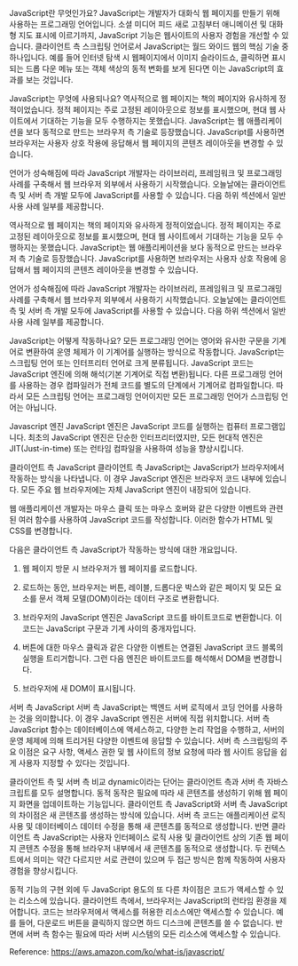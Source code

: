 JavaScript란 무엇인가요?
JavaScript는 개발자가 대화식 웹 페이지를 만들기 위해 사용하는 프로그래밍 언어입니다. 소셜 미디어 피드 새로 고침부터 애니메이션 및 대화형 지도 표시에 이르기까지, JavaScript 기능은 웹사이트의 사용자 경험을 개선할 수 있습니다. 클라이언트 측 스크립팅 언어로서 JavaScript는 월드 와이드 웹의 핵심 기술 중 하나입니다. 예를 들어 인터넷 탐색 시 웹페이지에서 이미지 슬라이드쇼, 클릭하면 표시되는 드롭 다운 메뉴 또는 객체 색상의 동적 변화를 보게 된다면 이는 JavaScript의 효과를 보는 것입니다.

JavaScript는 무엇에 사용되나요?
역사적으로 웹 페이지는 책의 페이지와 유사하게 정적이었습니다. 정적 페이지는 주로 고정된 레이아웃으로 정보를 표시했으며, 현대 웹 사이트에서 기대하는 기능을 모두 수행하지는 못했습니다. JavaScript는 웹 애플리케이션을 보다 동적으로 만드는 브라우저 측 기술로 등장했습니다. JavaScript를 사용하면 브라우저는 사용자 상호 작용에 응답해서 웹 페이지의 콘텐츠 레이아웃을 변경할 수 있습니다.

언어가 성숙해짐에 따라 JavaScript 개발자는 라이브러리, 프레임워크 및 프로그래밍 사례를 구축해서 웹 브라우저 외부에서 사용하기 시작했습니다. 오늘날에는 클라이언트 측 및 서버 측 개발 모두에 JavaScript를 사용할 수 있습니다. 다음 하위 섹션에서 일반 사용 사례 일부를 제공합니다.

역사적으로 웹 페이지는 책의 페이지와 유사하게 정적이었습니다. 정적 페이지는 주로 고정된 레이아웃으로 정보를 표시했으며, 현대 웹 사이트에서 기대하는 기능을 모두 수행하지는 못했습니다. JavaScript는 웹 애플리케이션을 보다 동적으로 만드는 브라우저 측 기술로 등장했습니다. JavaScript를 사용하면 브라우저는 사용자 상호 작용에 응답해서 웹 페이지의 콘텐츠 레이아웃을 변경할 수 있습니다.

언어가 성숙해짐에 따라 JavaScript 개발자는 라이브러리, 프레임워크 및 프로그래밍 사례를 구축해서 웹 브라우저 외부에서 사용하기 시작했습니다. 오늘날에는 클라이언트 측 및 서버 측 개발 모두에 JavaScript를 사용할 수 있습니다. 다음 하위 섹션에서 일반 사용 사례 일부를 제공합니다.

 

JavaScript는 어떻게 작동하나요?
모든 프로그래밍 언어는 영어와 유사한 구문을 기계어로 변환하여 운영 체제가 이 기계어를 실행하는 방식으로 작동합니다. JavaScript는 스크립팅 언어 또는 인터프리터 언어로 크게 분류됩니다. JavaScript 코드는 JavaScript 엔진에 의해 해석(기본 기계어로 직접 변환)됩니다. 다른 프로그래밍 언어를 사용하는 경우 컴파일러가 전체 코드를 별도의 단계에서 기계어로 컴파일합니다. 따라서 모든 스크립팅 언어는 프로그래밍 언어이지만 모든 프로그래밍 언어가 스크립팅 언어는 아닙니다.

Javascript 엔진
JavaScript 엔진은 JavaScript 코드를 실행하는 컴퓨터 프로그램입니다. 최초의 JavaScript 엔진은 단순한 인터프리터였지만, 모든 현대적 엔진은 JIT(Just-in-time) 또는 런타임 컴파일을 사용하여 성능을 향상시킵니다.

클라이언트 측 JavaScript
클라이언트 측 JavaScript는 JavaScript가 브라우저에서 작동하는 방식을 나타냅니다. 이 경우 JavaScript 엔진은 브라우저 코드 내부에 있습니다. 모든 주요 웹 브라우저에는 자체 JavaScript 엔진이 내장되어 있습니다.

웹 애플리케이션 개발자는 마우스 클릭 또는 마우스 호버와 같은 다양한 이벤트와 관련된 여러 함수를 사용하여 JavaScript 코드를 작성합니다. 이러한 함수가 HTML 및 CSS를 변경합니다.

다음은 클라이언트 측 JavaScript가 작동하는 방식에 대한 개요입니다.

1.   웹 페이지 방문 시 브라우저가 웹 페이지를 로드합니다.

2.   로드하는 동안, 브라우저는 버튼, 레이블, 드롭다운 박스와 같은 페이지 및 모든 요소를 문서 객체 모델(DOM)이라는 데이터 구조로 변환합니다.

3.   브라우저의 JavaScript 엔진은 JavaScript 코드를 바이트코드로 변환합니다. 이 코드는 JavaScript 구문과 기계 사이의 중개자입니다.

4.   버튼에 대한 마우스 클릭과 같은 다양한 이벤트는 연결된 JavaScript 코드 블록의 실행을 트리거합니다. 그런 다음 엔진은 바이트코드를 해석해서 DOM을 변경합니다.

5.   브라우저에 새 DOM이 표시됩니다.

서버 측 JavaScript
서버 측 JavaScript는 백엔드 서버 로직에서 코딩 언어를 사용하는 것을 의미합니다. 이 경우 JavaScript 엔진은 서버에 직접 위치합니다. 서버 측 JavaScript 함수는 데이터베이스에 액세스하고, 다양한 논리 작업을 수행하고, 서버의 운영 체제에 의해 트리거된 다양한 이벤트에 응답할 수 있습니다. 서버 측 스크립팅의 주요 이점은 요구 사항, 액세스 권한 및 웹 사이트의 정보 요청에 따라 웹 사이트 응답을 쉽게 사용자 지정할 수 있다는 것입니다.

클라이언트 측 및 서버 측 비교
dynamic이라는 단어는 클라이언트 측과 서버 측 자바스크립트를 모두 설명합니다. 동적 동작은 필요에 따라 새 콘텐츠를 생성하기 위해 웹 페이지 화면을 업데이트하는 기능입니다. 클라이언트 측 JavaScript와 서버 측 JavaScript의 차이점은 새 콘텐츠를 생성하는 방식에 있습니다. 서버 측 코드는 애플리케이션 로직 사용 및 데이터베이스 데이터 수정을 통해 새 콘텐츠를 동적으로 생성합니다. 반면 클라이언트 측 JavaScript는 사용자 인터페이스 로직 사용 및 클라이언트 상의 기존 웹 페이지 콘텐츠 수정을 통해 브라우저 내부에서 새 콘텐츠를 동적으로 생성합니다. 두 컨텍스트에서 의미는 약간 다르지만 서로 관련이 있으며 두 접근 방식은 함께 작동하여 사용자 경험을 향상시킵니다.

동적 기능의 구현 외에 두 JavaScript 용도의 또 다른 차이점은 코드가 액세스할 수 있는 리소스에 있습니다. 클라이언트 측에서, 브라우저는 JavaScript의 런타임 환경을 제어합니다. 코드는 브라우저에서 액세스를 허용한 리소스에만 액세스할 수 있습니다. 예를 들어, 다운로드 버튼을 클릭하지 않으면 하드 디스크에 콘텐츠를 쓸 수 없습니다. 반면에 서버 측 함수는 필요에 따라 서버 시스템의 모든 리소스에 액세스할 수 있습니다.

Reference: https://aws.amazon.com/ko/what-is/javascript/